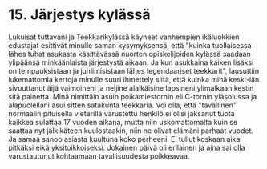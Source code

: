 


    
# 15. Järjestys kylässä

Lukuisat tuttavani ja Teekkarikylässä käyneet vanhempien ikäluokkien edustajat esittivät minulle saman kysymyksensä, 
että "kuinka tuollaisessa lähes tuhat asukasta käsittävässä nuorten opiskelijoiden kylässä saadaan ylipäänsä minkäänlaista 
järjestystä aikaan. Ja kun asukkaina kaiken lisäksi on tempauksistaan ja juhlimisistaan lähes legendaariset teekkarit", 
lausuttiin lukemattomia kertoja minulle suuri ihmettely siitä, että kuinka minä keski-iän sivuuttanut äijä vaimoineni ja 
neljine alaikäisine lapsineni ylimalkaan kestin sitä painetta. Minä nimittäin asuin poikamiestornin eli C-tornin yläsolussa 
ja alapuolellani asui sitten satakunta teekkaria. Voi olla, että "tavallinen" normaalin pituisella vieterillä varustettu henkilö 
ei olisi jaksanut tuota kaikkea sulattaa 17 vuoden aikana, mutta niin uskomattomalta kuin se saattaa nyt jälkikäteen 
kuulostaakin, niin ne olivat elämäni parhaat vuodet. Ja samaa sanoo asiasta kuultuna koko perheeni. Ei tullut koskaan 
aika pitkäksi eikä yksitoikkoiseksi. Jokainen päivä oli erilainen ja aina sai olla varustautunut kohtaamaan tavallisuudesta 
poikkeavaa.
